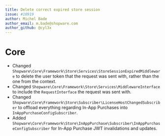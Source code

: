 ```yaml
---
title: Delete correct expired store session
issue: #10919
author: Michel Bade
author_email: m.bade@shopware.com
author_github: @cyl3x
---
```

# Core
* Changed `Shopware\Core\Framework\Store\Services\StoreSessionExpiredMiddleware` to delete the user token that the request was sent with, rather than the one from the context.
* Changed `Shopware\Core\Framework\Store\Services\MiddlewareInterface` to include the `RequestInterface` the request was sent with.
* Changed `Shopware\Core\Framework\Store\Subscriber\LicenseHostChangedSubscriber` to offload everything regarding In-App Purchases into `InAppPurchaseConfigSubscriber`.
* Added `Shopware\Core\Framework\Store\InAppPurchase\Subscriber\InAppPurchaseConfigSubscriber` for In-App Purchase JWT invalidations and updates.
